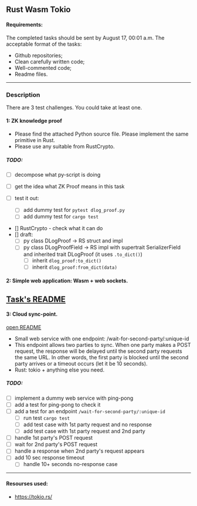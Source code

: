 ## Rust Wasm Tokio

#### Requirements:
The completed tasks should be sent by August 17, 00:01 a.m.
The acceptable format of the tasks:
- Github repositories;
- Clean carefully written code;
- Well-commented code;
- Readme files.

---

### Description
There are 3 test challenges. You could take at least one.


#### 1: ZK knowledge proof

- Please find the attached Python source file. Please implement the same primitive in Rust. 
- Please use any suitable from RustCrypto. 

##### TODO:
- [ ] decompose what py-script is doing
- [ ] get the idea what ZK Proof means in this task

- [ ] test it out:
    - [ ] add dummy test for `pytest dlog_proof.py`
    - [ ] add dummy test for `cargo test`
- [] RustCrypto - check what it can do 
- [] draft:
    - [ ] py class DLogProof -> RS struct and impl
    - [ ] py class DLogProofField -> RS impl with supertrait SerializerField and inherited trait DLogProof (it uses `.to_dict()`)
        - [ ] inherit `dlog_proof:to_dict()`
        - [ ] inherit `dlog_proof:from_dict(data)`

#### 2: Simple web application: Wasm + web sockets.

[Task's README](./rust_wasm/README.md)
---

#### 3: Cloud sync-point.

[open README](./cloud_sync/README.md)

- Small web service with one endpoint: /wait-for-second-party/:unique-id
- This endpoint allows two parties to sync. When one party makes a POST request, the response will be delayed until the second party requests the same URL. In other words, the first party is blocked until the second party arrives or a timeout occurs (let it be 10 seconds).
- Rust: tokio + anything else you need.

##### TODO:
- [ ] implement a dummy web service with ping-pong
- [ ] add a test for ping-pong to check it
- [ ] add a test for an endpoint `/wait-for-second-party/:unique-id`
    - [ ] run test `cargo test`
    - [ ] add test case with 1st party request and no response
    - [ ] add test case with 1st party request and 2nd party 
- [ ] handle 1st party's POST request
- [ ] wait for 2nd party's POST request
- [ ] handle a response when 2nd party's request appears
- [ ] add 10 sec response timeout
    - [ ] handle 10+ seconds no-response case

---

#### Resourses used:
- https://tokio.rs/

